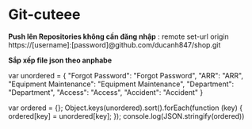 # Git-cuteee

**Push lên Repositories không cần đăng nhập** : remote set-url origin https://[username]:[password]@github.com/ducanh847/shop.git 

**Sắp xếp file json theo anphabe**

var unordered = {
  "Forgot Password": "Forgot Password",
  "ARR": "ARR",
  "Equipment Maintenance": "Equipment Maintenance",
  "Department": "Department",
  "Access": "Access",
  "Accident": "Accident"
}

var ordered = {};
Object.keys(unordered).sort().forEach(function (key) {
    ordered[key] = unordered[key];
});
console.log(JSON.stringify(ordered))
